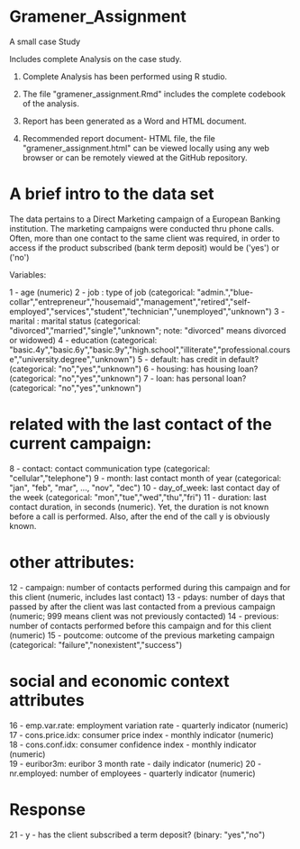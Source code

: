 # Gramener_Assignment
A small case Study

Includes complete Analysis on the case study.



1. Complete Analysis has been performed using R studio.

2. The file "gramener_assignment.Rmd" includes the complete codebook of the analysis.

3. Report has been generated as a Word and HTML document.

4. Recommended report document- HTML file, the file "gramener_assignment.html" can be viewed locally using any web browser or can be remotely viewed at the GitHub
	repository.

# A brief intro to the data set

The data pertains to a Direct Marketing campaign of a European Banking institution. 
The marketing campaigns were conducted thru phone calls. 
Often, more than one contact to the same client was required, in order to access if the product subscribed (bank term deposit) would be ('yes') or ('no') 
 
Variables:
   
   1 - age (numeric)
   2 - job : type of job (categorical: "admin.","blue-collar","entrepreneur","housemaid","management","retired","self-employed","services","student","technician","unemployed","unknown")
   3 - marital : marital status (categorical: "divorced","married","single","unknown"; note: "divorced" means divorced or widowed)
   4 - education (categorical: "basic.4y","basic.6y","basic.9y","high.school","illiterate","professional.course","university.degree","unknown")
   5 - default: has credit in default? (categorical: "no","yes","unknown")
   6 - housing: has housing loan? (categorical: "no","yes","unknown")
   7 - loan: has personal loan? (categorical: "no","yes","unknown")
   
 # related with the last contact of the current campaign:
   8 - contact: contact communication type (categorical: "cellular","telephone") 
   9 - month: last contact month of year (categorical: "jan", "feb", "mar", ..., "nov", "dec")
  10 - day_of_week: last contact day of the week (categorical: "mon","tue","wed","thu","fri")
  11 - duration: last contact duration, in seconds (numeric). Yet, the duration is not known before a call is performed. Also, after the end of the call y is obviously known. 

 # other attributes:
  12 - campaign: number of contacts performed during this campaign and for this client (numeric, includes last contact)
  13 - pdays: number of days that passed by after the client was last contacted from a previous campaign (numeric; 999 means client was not previously contacted)
  14 - previous: number of contacts performed before this campaign and for this client (numeric)
  15 - poutcome: outcome of the previous marketing campaign (categorical: "failure","nonexistent","success")

 # social and economic context attributes
  16 - emp.var.rate: employment variation rate - quarterly indicator (numeric)
  17 - cons.price.idx: consumer price index - monthly indicator (numeric)     
  18 - cons.conf.idx: consumer confidence index - monthly indicator (numeric)     
  19 - euribor3m: euribor 3 month rate - daily indicator (numeric)
  20 - nr.employed: number of employees - quarterly indicator (numeric)

 # Response 
  21 - y - has the client subscribed a term deposit? (binary: "yes","no")
